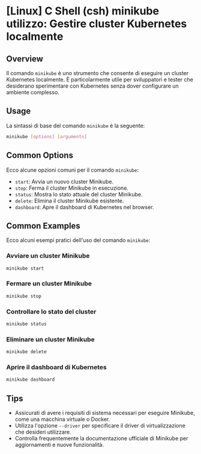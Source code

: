 # [Linux] C Shell (csh) minikube utilizzo: Gestire cluster Kubernetes localmente

## Overview
Il comando `minikube` è uno strumento che consente di eseguire un cluster Kubernetes localmente. È particolarmente utile per sviluppatori e tester che desiderano sperimentare con Kubernetes senza dover configurare un ambiente complesso.

## Usage
La sintassi di base del comando `minikube` è la seguente:

```bash
minikube [options] [arguments]
```

## Common Options
Ecco alcune opzioni comuni per il comando `minikube`:

- `start`: Avvia un nuovo cluster Minikube.
- `stop`: Ferma il cluster Minikube in esecuzione.
- `status`: Mostra lo stato attuale del cluster Minikube.
- `delete`: Elimina il cluster Minikube esistente.
- `dashboard`: Apre il dashboard di Kubernetes nel browser.

## Common Examples
Ecco alcuni esempi pratici dell'uso del comando `minikube`:

### Avviare un cluster Minikube
```bash
minikube start
```

### Fermare un cluster Minikube
```bash
minikube stop
```

### Controllare lo stato del cluster
```bash
minikube status
```

### Eliminare un cluster Minikube
```bash
minikube delete
```

### Aprire il dashboard di Kubernetes
```bash
minikube dashboard
```

## Tips
- Assicurati di avere i requisiti di sistema necessari per eseguire Minikube, come una macchina virtuale o Docker.
- Utilizza l'opzione `--driver` per specificare il driver di virtualizzazione che desideri utilizzare.
- Controlla frequentemente la documentazione ufficiale di Minikube per aggiornamenti e nuove funzionalità.